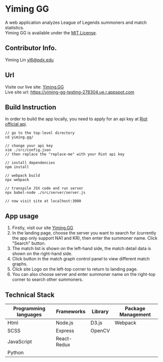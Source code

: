 # Yiming GG
A web application analyzes League of Legends summoners and match statistics. <br/>
Yiming GG is available under the [MIT License](./LICENSE).

## Contributor Info.
Yiming Lin [yl6@pdx.edu](yl6@pdx.edu)

## Url
Visite our live site: [Yiming.GG](https://yiming-gg-testing-278304.ue.r.appspot.com/)<br/>
Live site url: https://yiming-gg-testing-278304.ue.r.appspot.com

## Build Instruction
In order to build the app locally, you need to apply for an api key at [Riot official api](https://developer.riotgames.com/).

    // go to the top-level directory
    cd yiming.gg/ 

    // change your api key
    vim ./src/config.json
    // then replace the "replace-me" with your Riot api key
    
    // install dependencies
    npm install
    
    // webpack build
    npx webpack

    // transpile JSX code and run server
    npx babel-node ./src/server/server.js
	
    // now visit site at localhost:3000

## App usage
1. Firstly, visit our site [Yiming.GG](https://yiming-gg-testing-278304.ue.r.appspot.com/)
2. In the landing page, choose the server you want to search for (currently the app only support NA1 and KR), then enter the summoner name. Click "Search" button.
3. The match list is shown on the left-hand side, the match detail data is shown on the right-hand side.
4. Click button in the match graph control panel to view different match graphs. 
5. Click site Logo on the left-top corner to return to landing page.
6. You can also choose server and enter summoner name on the right-top corner to search other summoners.

## Technical Stack
| Programming languages | Frameworks | Library |Package Management|
|--|--|--|--|
| Html | Node.js | D3.js |Webpack|
| SCSS | Express | OpenCV |
| JavaScript | React-Redux |  |
| Python |  |  |
